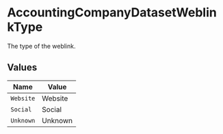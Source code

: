 # AccountingCompanyDatasetWeblinkType

The type of the weblink.


## Values

| Name      | Value     |
| --------- | --------- |
| `Website` | Website   |
| `Social`  | Social    |
| `Unknown` | Unknown   |
